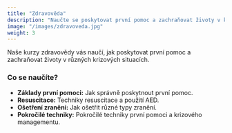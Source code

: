 ```yaml
---
title: "Zdravověda"
description: "Naučte se poskytovat první pomoc a zachraňovat životy v krizových situacích."
image: "/images/zdravoveda.jpg"
weight: 3
---
```


Naše kurzy zdravovědy vás naučí, jak poskytovat první pomoc a zachraňovat životy v různých krizových situacích.

### Co se naučíte?

- **Základy první pomoci:** Jak správně poskytnout první pomoc.
- **Resuscitace:** Techniky resuscitace a použití AED.
- **Ošetření zranění:** Jak ošetřit různé typy zranění.
- **Pokročilé techniky:** Pokročilé techniky první pomoci a krizového managementu.
